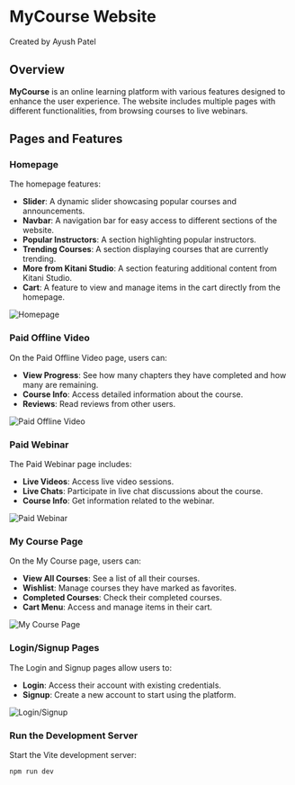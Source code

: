 # MyCourse Website

Created by Ayush Patel

## Overview

**MyCourse** is an online learning platform with various features designed to enhance the user experience. The website includes multiple pages with different functionalities, from browsing courses to live webinars.

## Pages and Features

### Homepage

The homepage features:

- **Slider**: A dynamic slider showcasing popular courses and announcements.
- **Navbar**: A navigation bar for easy access to different sections of the website.
- **Popular Instructors**: A section highlighting popular instructors.
- **Trending Courses**: A section displaying courses that are currently trending.
- **More from Kitani Studio**: A section featuring additional content from Kitani Studio.
- **Cart**: A feature to view and manage items in the cart directly from the homepage.

![Homepage](/src/assets/readme/HomePage.png)

### Paid Offline Video

On the Paid Offline Video page, users can:

- **View Progress**: See how many chapters they have completed and how many are remaining.
- **Course Info**: Access detailed information about the course.
- **Reviews**: Read reviews from other users.

![Paid Offline Video](/src/assets/readme/PaidOfflineVideo.png)

### Paid Webinar

The Paid Webinar page includes:

- **Live Videos**: Access live video sessions.
- **Live Chats**: Participate in live chat discussions about the course.
- **Course Info**: Get information related to the webinar.

![Paid Webinar](/src/assets/readme/PaidWebinar.png)

### My Course Page

On the My Course page, users can:

- **View All Courses**: See a list of all their courses.
- **Wishlist**: Manage courses they have marked as favorites.
- **Completed Courses**: Check their completed courses.
- **Cart Menu**: Access and manage items in their cart.

![My Course Page](/src/assets/readme/WishlistPage.png)

### Login/Signup Pages

The Login and Signup pages allow users to:

- **Login**: Access their account with existing credentials.
- **Signup**: Create a new account to start using the platform.

![Login/Signup](/src/assets/readme/LoginPage.png)

### Run the Development Server

Start the Vite development server:

```bash
npm run dev
```
